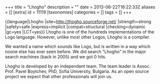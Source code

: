 +++
title = "Lhogho"
description = ""
date = 2013-06-22T16:22:33Z
aliases = []
[extra]
id = 11119
[taxonomies]
categories = []
tags = []
+++

{{language|Lhogho
|site=http://lhogho.sourceforge.net/
|strength=strong
|safety=safe
|express=implicit
|compat=structural
|checking=dynamic
|gc=yes
|LCT=yes}}
Lhogho is one of the hundreds implementations of the Logo language. However, unlike most other Logos, Lhogho is a compiler.

We wanted a name which sounds like Logo, but is written in a way which noone else has ever seen before. We did search "Lhogho" in the major search machines (back in 2005) and we got 0 hits.

Lhogho is developed by an independent team. The team leader is Assoc. Prof. Pavel Boytchev, PhD, Sofia University, Bulgaria. As an open source project we expect that other professionals will join us.
